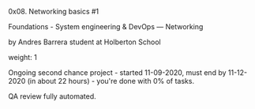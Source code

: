0x08. Networking basics #1

Foundations - System engineering & DevOps ― Networking

by Andres Barrera student at Holberton School

weight: 1

Ongoing second chance project - started 11-09-2020, must end by 11-12-2020 (in about 22 hours) - you're done with 0% of tasks.

QA review fully automated. 